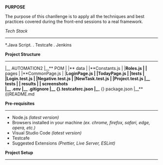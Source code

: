 **PURPOSE**

The purpose of this chanllenge is to apply all the techniques and best practices covered during the front-end sessions to a real framework.

_Tech Stack_

---

\*.Java Script.
. Testcafe
. Jenkins

**Project Structure**

---

|\_\_ AUTOMATION2
|\_\_** POM
| |** data
| |**Constants.js
| |**Roles.js
| |** pages
| |**CommonPage.js
| |**LoginPage.js
| |**TodayPage.js
| |**tests
| |**Login.test.js
| |**Negative.test.js
| |**NewTask.test.js
| |**Project.test.js
|\_**\_ tests
| |** results
| |** screenshots  
|\_\_** .env
|\_**\_ .gitignore
|\_\_** {}.testcaferc.json
|\_**\_ {} package.json
|\_\_\*\* (i)README.md

**Pre-requisites**

---

- Node.js _(latest version)_
- Browsers installed in your machine _(ex. chrome, firefox, safari, edge, opera, etc.)_
- Visual Studio Code _(latest version)_
- Testcafe
- Suggested Extensions _(Prettier, Live Server, ESLint)_

**Project Setup**

---
